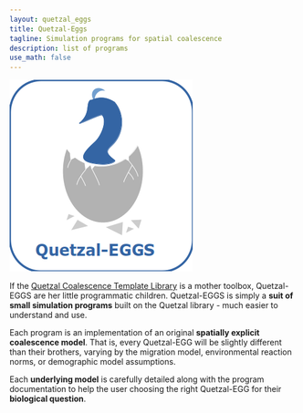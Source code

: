 ```yaml
---
layout: quetzal_eggs
title: Quetzal-Eggs
tagline: Simulation programs for spatial coalescence
description: list of programs
use_math: false
---
```


![Quetzal-EGGS](/draw/logos/quetzal_eggs.png)

If the [Quetzal Coalescence Template Library](/pages/quetzal/home) is a mother toolbox,
Quetzal-EGGS are her little programmatic children. Quetzal-EGGS is simply a **suit of small simulation programs**
built on the Quetzal library - much easier to understand and use.

Each program is an implementation of an original **spatially explicit coalescence model**.
That is, every Quetzal-EGG will be slightly different than their brothers, varying by
the migration model, environmental reaction norms, or demographic model assumptions.

Each **underlying model** is carefully detailed along with the program documentation
to help the user choosing the right Quetzal-EGG for their **biological question**.
